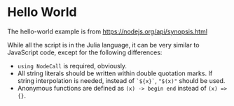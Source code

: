 # Hello World

The hello-world example is from https://nodejs.org/api/synopsis.html

While all the script is in the Julia language,
it can be very similar to JavaScript code, except for the following differences:

- `using NodeCall` is required, obviously.
- All string literals should be written within double quotation marks.
If string interpolation is needed, instead of `` `${x}` ``, `"$(x)"` should be used.
- Anonymous functions are defined as `(x) -> begin end` instead of `(x) => {}`.
